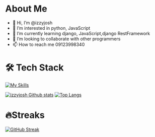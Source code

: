 # About Me
- 👋 Hi, I’m @izzyjosh
- 👀 I’m interested in python, JavaScript 
- 🌱 I’m currently learning django, JavaScript,django RestFramework
- 💞️ I’m looking to collaborate with other programmers
- 📫 How to reach me 09123998340

# 🛠️ Tech Stack
[![My Skills](https://skillicons.dev/icons?i=js,html,css,bootstrap,django,git,github,jquery,linux,postgres,vscode,sqlite,py,vim&perline=10)](https://skillicons.dev)
<!---
izzyjosh/izzyjosh is a ✨ special ✨ repository because its `README.md` (this file) appears on your GitHub profile.
You can click the Preview link to take a look at your changes.
--->


[![izzyjosh Github stats](https://github-readme-stats.vercel.app/api?username=izzyjosh&show_icons=true&theme=tokyonight)](https://github.com/anuraghazra/github-readme-stats)
[![Top Langs](https://github-readme-stats.vercel.app/api/top-langs/?username=izzyjosh&layout=compact)](https://github.com/izzyjosh/github-readme-stats)

# 🔥Streaks
[![GitHub Streak](https://streak-stats.demolab.com/?user=izzyjosh)](https://git.io/streak-stats)
